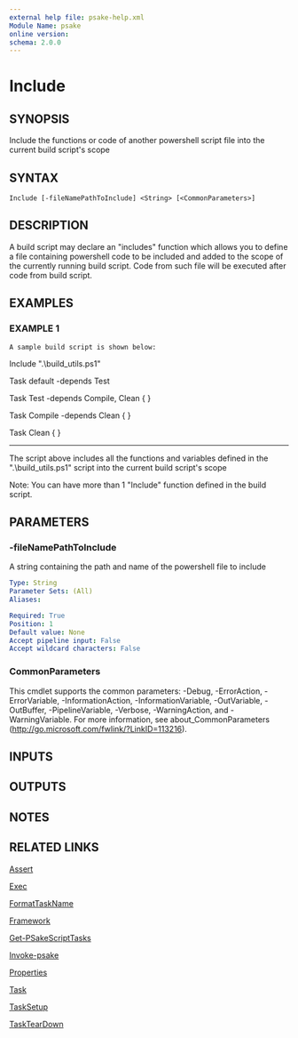 ```yaml
---
external help file: psake-help.xml
Module Name: psake
online version:
schema: 2.0.0
---
```


# Include

## SYNOPSIS
Include the functions or code of another powershell script file into the current build script's scope

## SYNTAX

```
Include [-fileNamePathToInclude] <String> [<CommonParameters>]
```

## DESCRIPTION
A build script may declare an "includes" function which allows you to define a file containing powershell code to be included
and added to the scope of the currently running build script.
Code from such file will be executed after code from build script.

## EXAMPLES

### EXAMPLE 1
```
A sample build script is shown below:
```

Include ".\build_utils.ps1"

Task default -depends Test

Task Test -depends Compile, Clean {
}

Task Compile -depends Clean {
}

Task Clean {
}

-----------
The script above includes all the functions and variables defined in the ".\build_utils.ps1" script into the current build script's scope

Note: You can have more than 1 "Include" function defined in the build script.

## PARAMETERS

### -fileNamePathToInclude
A string containing the path and name of the powershell file to include

```yaml
Type: String
Parameter Sets: (All)
Aliases:

Required: True
Position: 1
Default value: None
Accept pipeline input: False
Accept wildcard characters: False
```

### CommonParameters
This cmdlet supports the common parameters: -Debug, -ErrorAction, -ErrorVariable, -InformationAction, -InformationVariable, -OutVariable, -OutBuffer, -PipelineVariable, -Verbose, -WarningAction, and -WarningVariable.
For more information, see about_CommonParameters (http://go.microsoft.com/fwlink/?LinkID=113216).

## INPUTS

## OUTPUTS

## NOTES

## RELATED LINKS

[Assert]()

[Exec]()

[FormatTaskName]()

[Framework]()

[Get-PSakeScriptTasks]()

[Invoke-psake]()

[Properties]()

[Task]()

[TaskSetup]()

[TaskTearDown]()

